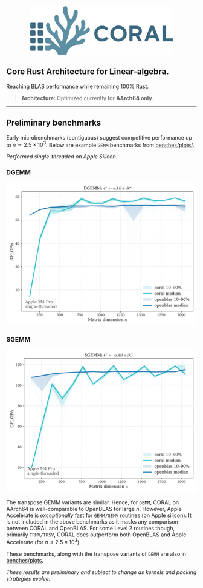 <p align="center">
  <img src="https://github.com/devdeliw/CORAL/blob/main/coral_logo.png"/ width="75%">
</p>

## Core Rust Architecture for Linear-algebra. 

Reaching BLAS performance while remaining 100% Rust.

> **Architecture:** Optimized currently for **AArch64 only**.

---

## Preliminary benchmarks

Early microbenchmarks (contiguous) suggest competitive performance up to 
$n \simeq 2.5 \times 10^3$.  Below are example `GEMM` benchmarks from 
[benches/plots/](benches/plots/). 

*Performed single-threaded on Apple Silicon.* 

### DGEMM 
![DGEMM NN](benches/plots/DGEMM_NOTRANSPOSE_x_NOTRANSPOSE.png)

### SGEMM 
![SGEMM NN](benches/plots/SGEMM_NOTRANSPOSE_x_NOTRANSPOSE.png)


The transpose GEMM variants are similar. Hence, for `GEMM`, CORAL
on AArch64 is well-comparable to OpenBLAS for large $n$. However, Apple Accelerate is
*exceptionally* fast for `GEMM/GEMV` routines (on Apple silicon). It is not included in the above
benchmarks as it masks any comparison between CORAL and OpenBLAS. For some Level
2 routines though, primarily `TRMV/TRSV`, CORAL does outperform both OpenBLAS and 
Apple Accelerate (for $n \leq 2.5 \times 10^3$). 

These benchmarks, along with the transpose variants of `GEMM` are 
also in [benches/plots](benches/plots/).  

*These results are preliminary and subject to change as kernels and packing strategies evolve.*


